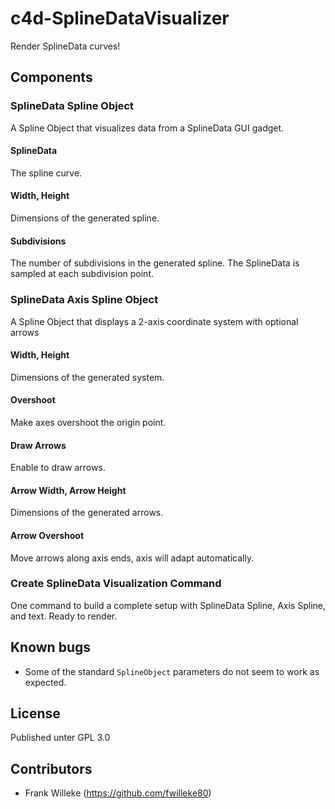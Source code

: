 # c4d-SplineDataVisualizer
Render SplineData curves!

## Components

### SplineData Spline Object
A Spline Object that visualizes data from a SplineData GUI gadget.

#### SplineData
The spline curve.

#### Width, Height
Dimensions of the generated spline.

#### Subdivisions
The number of subdivisions in the generated spline. The SplineData is sampled at each subdivision point.

### SplineData Axis Spline Object
A Spline Object that displays a 2-axis coordinate system with optional arrows

#### Width, Height
Dimensions of the generated system.

#### Overshoot
Make axes overshoot the origin point.

#### Draw Arrows
Enable to draw arrows.

#### Arrow Width, Arrow Height
Dimensions of the generated arrows.

#### Arrow Overshoot
Move arrows along axis ends, axis will adapt automatically.

### Create SplineData Visualization Command
One command to build a complete setup with SplineData Spline, Axis Spline, and text. Ready to render.

## Known bugs
* Some of the standard `SplineObject` parameters do not seem to work as expected.

## License
Published unter GPL 3.0

## Contributors
* Frank Willeke (https://github.com/fwilleke80)

